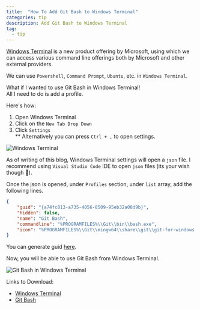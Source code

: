 ```yaml
---
title:  "How To Add Git Bash to Windows Terminal" 
categories: tip
description: Add Git Bash to Windows Terminal
tag:  
  - tip
--- 
```


[Windows Terminal](https://docs.microsoft.com/en-us/windows/terminal/) is a new product offering by Microsoft, using which we can access various command line offerings both by Microsoft and other external providers.

We can use `Powershell`, `Command Prompt`, `Ubuntu`, etc. in `Windows Terminal`.

What if I wanted to use Git Bash in Windows Terminal!  
All I need to do is add a profile.

Here's how:

1. Open Windows Terminal
2. Click on the `New Tab Drop Down`
3. Click `Settings`  
** Alternatively you can press `Ctrl + ,` to open settings.

<p align="left">
<img src="{{ "/assets/img/WindowsTerminal1.jpg"  | absolute_url }}" alt="Windows Terminal" align="middle"/>
</p>  

As of writing of this blog, Windows Terminal settings will open a `json` file. I recommend using `Visual Studio Code` IDE to open `json` files (its your wish though 🙂).

Once the json is opened, under `Profiles` section, under `list` array, add the following lines.

``` json
{
    "guid": "{a74fc813-a735-4056-8509-95eb32a08d9b}",
    "hidden": false,
    "name": "Git Bash",
    "commandline": "%PROGRAMFILES%\\Git\\bin\\bash.exe",
    "icon": "%PROGRAMFILES%\\Git\\mingw64\\share\\git\\git-for-windows.ico",
}
```

You can generate guid [here](https://www.guidgen.com/).

Now, you will be able to use Git Bash from Windows Terminal.

<p align="left">
<img src="{{ "/assets/img/WindowsTerminal2.jpg"  | absolute_url }}" alt="Git Bash in Windows Terminal" align="middle"/>
</p>


Links to Download:  

* [Windows Terminal](https://www.microsoft.com/en-us/p/windows-terminal/9n0dx20hk701?activetab=pivot:overviewtab)  
* [Git Bash](https://git-scm.com/downloads)